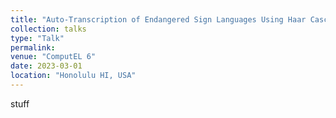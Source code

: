 ```yaml
---
title: "Auto-Transcription of Endangered Sign Languages Using Haar Cascade Classifiers"
collection: talks
type: "Talk"
permalink: 
venue: "ComputEL 6"
date: 2023-03-01
location: "Honolulu HI, USA"
---
```


stuff